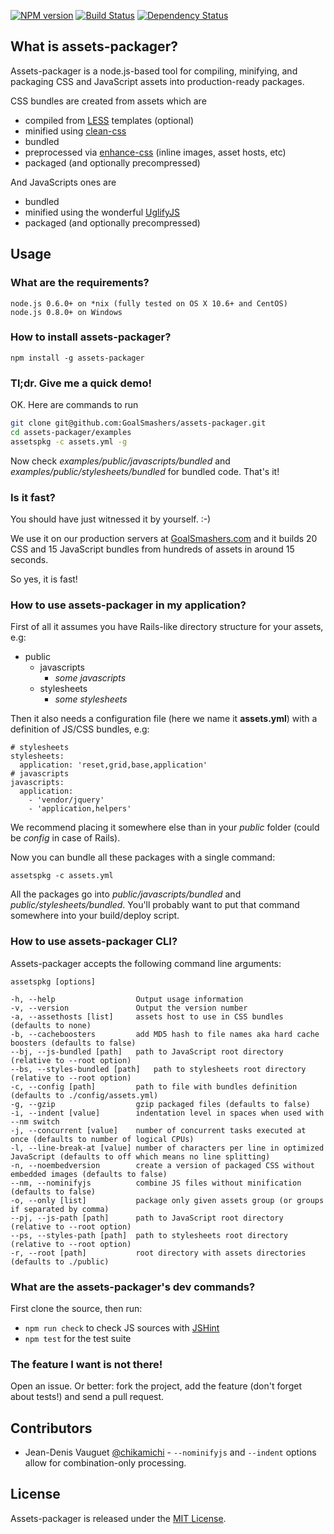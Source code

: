 [![NPM version](https://badge.fury.io/js/assets-packager.png)](https://badge.fury.io/js/assets-packager)
[![Build Status](https://secure.travis-ci.org/GoalSmashers/assets-packager.png)](https://travis-ci.org/GoalSmashers/assets-packager)
[![Dependency Status](https://gemnasium.com/GoalSmashers/assets-packager.png)](https://gemnasium.com/GoalSmashers/assets-packager)

## What is assets-packager?

Assets-packager is a node.js-based tool for compiling, minifying, and packaging
CSS and JavaScript assets into production-ready packages.

CSS bundles are created from assets which are

* compiled from [LESS](https://github.com/cloudhead/less.js) templates (optional)
* minified using [clean-css](https://github.com/GoalSmashers/clean-css)
* bundled
* preprocessed via [enhance-css](https://github.com/GoalSmashers/enhance-css)
  (inline images, asset hosts, etc)
* packaged (and optionally precompressed)

And JavaScripts ones are

* bundled
* minified using the wonderful [UglifyJS](https://github.com/mishoo/UglifyJS)
* packaged (and optionally precompressed)


## Usage

### What are the requirements?

```
node.js 0.6.0+ on *nix (fully tested on OS X 10.6+ and CentOS)
node.js 0.8.0+ on Windows
```

### How to install assets-packager?

```
npm install -g assets-packager
```

### Tl;dr. Give me a quick demo!

OK. Here are commands to run

```bash
git clone git@github.com:GoalSmashers/assets-packager.git
cd assets-packager/examples
assetspkg -c assets.yml -g
```

Now check _examples/public/javascripts/bundled_ and _examples/public/stylesheets/bundled_ for bundled code.
That's it!

### Is it fast?

You should have just witnessed it by yourself. :-)

We use it on our production servers at [GoalSmashers.com](http://goalsmashers.com)
and it builds 20 CSS and 15 JavaScript bundles from hundreds of assets in around 15 seconds.

So yes, it is fast!

### How to use assets-packager in my application?

First of all it assumes you have Rails-like directory structure for your assets, e.g:

- public
    - javascripts
        - _some javascripts_
    - stylesheets
        - _some stylesheets_

Then it also needs a configuration file (here we name it **assets.yml**)
with a definition of JS/CSS bundles, e.g:

```
# stylesheets
stylesheets:
  application: 'reset,grid,base,application'
# javascripts
javascripts:
  application:
    - 'vendor/jquery'
    - 'application,helpers'
```

We recommend placing it somewhere else than in your _public_ folder (could be _config_ in case of Rails).

Now you can bundle all these packages with a single command:

```
assetspkg -c assets.yml
```

All the packages go into _public/javascripts/bundled_ and _public/stylesheets/bundled_.
You'll probably want to put that command somewhere into your build/deploy script.

### How to use assets-packager CLI?

Assets-packager accepts the following command line arguments:

```
assetspkg [options]

-h, --help                  Output usage information
-v, --version               Output the version number
-a, --assethosts [list]     assets host to use in CSS bundles (defaults to none)
-b, --cacheboosters         add MD5 hash to file names aka hard cache boosters (defaults to false)
--bj, --js-bundled [path]   path to JavaScript root directory (relative to --root option)
--bs, --styles-bundled [path]   path to stylesheets root directory (relative to --root option)
-c, --config [path]         path to file with bundles definition (defaults to ./config/assets.yml)
-g, --gzip                  gzip packaged files (defaults to false)
-i, --indent [value]        indentation level in spaces when used with --nm switch
-j, --concurrent [value]    number of concurrent tasks executed at once (defaults to number of logical CPUs)
-l, --line-break-at [value] number of characters per line in optimized JavaScript (defaults to off which means no line splitting)
-n, --noembedversion        create a version of packaged CSS without embedded images (defaults to false)
--nm, --nominifyjs          combine JS files without minification (defaults to false)
-o, --only [list]           package only given assets group (or groups if separated by comma)
--pj, --js-path [path]      path to JavaScript root directory (relative to --root option)
--ps, --styles-path [path]  path to stylesheets root directory (relative to --root option)
-r, --root [path]           root directory with assets directories (defaults to ./public)
```

### What are the assets-packager's dev commands?

First clone the source, then run:

* `npm run check` to check JS sources with [JSHint](https://github.com/jshint/jshint/)
* `npm test` for the test suite

### The feature I want is not there!

Open an issue. Or better: fork the project, add the feature
(don't forget about tests!) and send a pull request.


## Contributors

* Jean-Denis Vauguet [@chikamichi](https://github.com/chikamichi) - `--nominifyjs` and `--indent` options allow for combination-only processing.


## License

Assets-packager is released under the [MIT License](https://github.com/GoalSmashers/assets-packager/blob/master/LICENSE).
